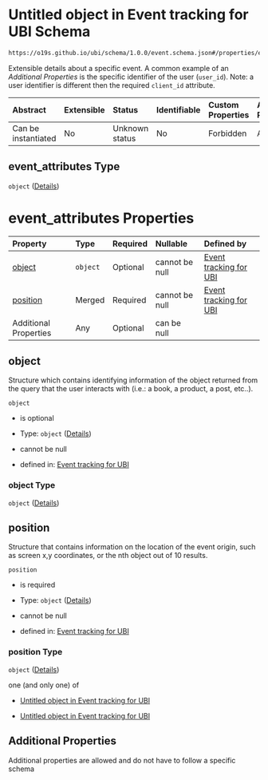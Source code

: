 # Untitled object in Event tracking for UBI Schema

```txt
https://o19s.github.io/ubi/schema/1.0.0/event.schema.json#/properties/event_attributes
```

Extensible details about a specific event. A common example of an  *Additional Properties* is the specific identifier of the user (`user_id`).  Note: a user identifier is different then the required `client_id` attribute.

| Abstract            | Extensible | Status         | Identifiable | Custom Properties | Additional Properties | Access Restrictions | Defined In                                                                      |
| :------------------ | :--------- | :------------- | :----------- | :---------------- | :-------------------- | :------------------ | :------------------------------------------------------------------------------ |
| Can be instantiated | No         | Unknown status | No           | Forbidden         | Allowed               | none                | [event.schema.json\*](../../out/1.0.0/event.schema.json "open original schema") |

## event\_attributes Type

`object` ([Details](event-properties-event_attributes.md))

# event\_attributes Properties

| Property              | Type     | Required | Nullable       | Defined by                                                                                                                                                                                      |
| :-------------------- | :------- | :------- | :------------- | :---------------------------------------------------------------------------------------------------------------------------------------------------------------------------------------------- |
| [object](#object)     | `object` | Optional | cannot be null | [Event tracking for UBI](event-properties-event_attributes-properties-object.md "https://o19s.github.io/ubi/schema/1.0.0/event.schema.json#/properties/event_attributes/properties/object")     |
| [position](#position) | Merged   | Required | cannot be null | [Event tracking for UBI](event-properties-event_attributes-properties-position.md "https://o19s.github.io/ubi/schema/1.0.0/event.schema.json#/properties/event_attributes/properties/position") |
| Additional Properties | Any      | Optional | can be null    |                                                                                                                                                                                                 |

## object

Structure which contains identifying information of the object returned from the query that the user interacts with (i.e.: a book, a product, a post, etc..).

`object`

* is optional

* Type: `object` ([Details](event-properties-event_attributes-properties-object.md))

* cannot be null

* defined in: [Event tracking for UBI](event-properties-event_attributes-properties-object.md "https://o19s.github.io/ubi/schema/1.0.0/event.schema.json#/properties/event_attributes/properties/object")

### object Type

`object` ([Details](event-properties-event_attributes-properties-object.md))

## position

Structure that contains information on the location of the event origin, such as screen x,y coordinates, or the nth object out of 10 results.

`position`

* is required

* Type: `object` ([Details](event-properties-event_attributes-properties-position.md))

* cannot be null

* defined in: [Event tracking for UBI](event-properties-event_attributes-properties-position.md "https://o19s.github.io/ubi/schema/1.0.0/event.schema.json#/properties/event_attributes/properties/position")

### position Type

`object` ([Details](event-properties-event_attributes-properties-position.md))

one (and only one) of

* [Untitled object in Event tracking for UBI](event-properties-event_attributes-properties-position-oneof-0.md "check type definition")

* [Untitled object in Event tracking for UBI](event-properties-event_attributes-properties-position-oneof-1.md "check type definition")

## Additional Properties

Additional properties are allowed and do not have to follow a specific schema
